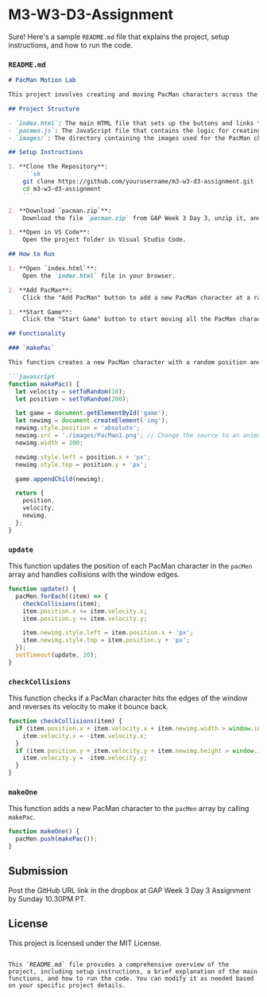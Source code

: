 # M3-W3-D3-Assignment
Sure! Here's a sample `README.md` file that explains the project, setup instructions, and how to run the code.

### `README.md`

```markdown
# PacMan Motion Lab

This project involves creating and moving PacMan characters across the screen using JavaScript. The objective is to make the PacMan characters appear at random positions and move with random velocities, bouncing off the edges of the screen.

## Project Structure

- `index.html`: The main HTML file that sets up the buttons and links the JavaScript file.
- `pacmen.js`: The JavaScript file that contains the logic for creating and moving the PacMan characters.
- `images/`: The directory containing the images used for the PacMan characters.

## Setup Instructions

1. **Clone the Repository**:
    ```sh
    git clone https://github.com/yourusername/m3-w3-d3-assignment.git
    cd m3-w3-d3-assignment
    ```

2. **Download `pacman.zip`**:
    Download the file `pacman.zip` from GAP Week 3 Day 3, unzip it, and move the content into the cloned folder.

3. **Open in VS Code**:
    Open the project folder in Visual Studio Code.

## How to Run

1. **Open `index.html`**:
    Open the `index.html` file in your browser.

2. **Add PacMan**:
    Click the "Add PacMan" button to add a new PacMan character at a random position on the screen.

3. **Start Game**:
    Click the "Start Game" button to start moving all the PacMan characters across the screen.

## Functionality

### `makePac`

This function creates a new PacMan character with a random position and velocity, and adds it to the game area.

```javascript
function makePac() {
  let velocity = setToRandom(10);
  let position = setToRandom(200);

  let game = document.getElementById('game');
  let newimg = document.createElement('img');
  newimg.style.position = 'absolute';
  newimg.src = './images/PacMan1.png'; // Change the source to an animated PacMan gif or different images
  newimg.width = 100;

  newimg.style.left = position.x + 'px';
  newimg.style.top = position.y + 'px';

  game.appendChild(newimg);

  return {
    position,
    velocity,
    newimg,
  };
}
```

### `update`

This function updates the position of each PacMan character in the `pacMen` array and handles collisions with the window edges.

```javascript
function update() {
  pacMen.forEach((item) => {
    checkCollisions(item);
    item.position.x += item.velocity.x;
    item.position.y += item.velocity.y;

    item.newimg.style.left = item.position.x + 'px';
    item.newimg.style.top = item.position.y + 'px';
  });
  setTimeout(update, 20);
}
```

### `checkCollisions`

This function checks if a PacMan character hits the edges of the window and reverses its velocity to make it bounce back.

```javascript
function checkCollisions(item) {
  if (item.position.x + item.velocity.x + item.newimg.width > window.innerWidth || item.position.x + item.velocity.x < 0) {
    item.velocity.x = -item.velocity.x;
  }
  if (item.position.y + item.velocity.y + item.newimg.height > window.innerHeight || item.position.y + item.velocity.y < 0) {
    item.velocity.y = -item.velocity.y;
  }
}
```

### `makeOne`

This function adds a new PacMan character to the `pacMen` array by calling `makePac`.

```javascript
function makeOne() {
  pacMen.push(makePac());
}
```

## Submission

Post the GitHub URL link in the dropbox at GAP Week 3 Day 3 Assignment by Sunday 10.30PM PT.

## License

This project is licensed under the MIT License.
```

This `README.md` file provides a comprehensive overview of the project, including setup instructions, a brief explanation of the main functions, and how to run the code. You can modify it as needed based on your specific project details.